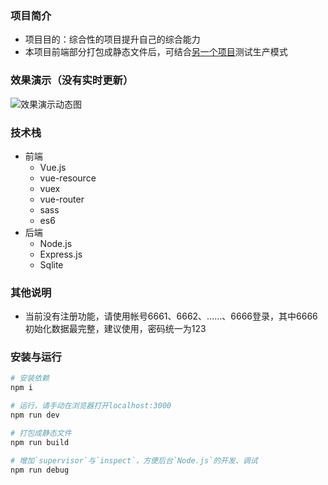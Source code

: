 ### 项目简介

* 项目目的：综合性的项目提升自己的综合能力
* 本项目前端部分打包成静态文件后，可结合[另一个项目](https://github.com/wscj/fqq-backend)测试生产模式

### 效果演示（没有实时更新）
![效果演示动态图](https://wscj.github.io/files/fqq.gif)

### 技术栈

* 前端
	* Vue.js
	* vue-resource
	* vuex
	* vue-router
	* sass
	* es6
* 后端
	* Node.js
	* Express.js
	* Sqlite

### 其他说明
* 当前没有注册功能，请使用帐号6661、6662、……、6666登录，其中6666初始化数据最完整，建议使用，密码统一为123

### 安装与运行

```bash
# 安装依赖
npm i

# 运行，请手动在浏览器打开localhost:3000
npm run dev

# 打包成静态文件
npm run build

# 增加`supervisor`与`inspect`，方便后台`Node.js`的开发、调试
npm run debug
```
